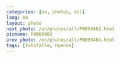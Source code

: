 ```yaml
---
categories: [en, photos, all]
lang: en
layout: photo
next_photo: /en/photos/all/P0000462.html
picname: P0000483
prev_photo: /en/photos/all/P0000484.html
tags: [Fotofalle, Hyenas]
---
```

